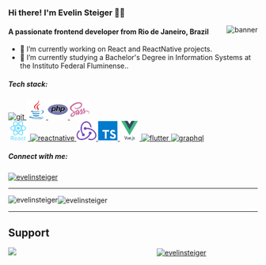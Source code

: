 <!--
**evelinsteiger/evelinsteiger** is a ✨ _special_ ✨ repository because its `README.md` (this file) appears on your GitHub profile.
-->

<h3 align="left">Hi there! I'm Evelin Steiger 👋🏻</h3>
<img align="right" alt="banner" src="https://i.pinimg.com/originals/2d/41/ef/2d41ef4c38646cd6a053d7f12a010453.gif" />
<h4 align="left">A passionate frontend developer from Rio de Janeiro, Brazil</h4>

- 🌱 I’m currently working on React and ReactNative projects.
- 🔭 I’m currently studying a Bachelor's Degree in Information Systems at the Instituto Federal Fluminense..


<h5 align="left">Tech stack:</h5>

<div align="left"> 
  <a href="https://git-scm.com/" target="_blank" rel="noreferrer"> <img src="https://www.vectorlogo.zone/logos/git-scm/git-scm-icon.svg" alt="git" width="40" height="40"/> </a> 
  <a href="https://www.java.com" target="_blank" rel="noreferrer"> <img src="https://raw.githubusercontent.com/devicons/devicon/master/icons/java/java-original.svg" alt="java" width="40" height="40"/> </a>
  <a href="https://www.php.net" target="_blank" rel="noreferrer"> <img src="https://raw.githubusercontent.com/devicons/devicon/master/icons/php/php-original.svg" alt="php" width="40" height="40"/> </a>
  <a href="https://sass-lang.com" target="_blank" rel="noreferrer"> <img src="https://raw.githubusercontent.com/devicons/devicon/master/icons/sass/sass-original.svg" alt="sass" width="40" height="40"/> </a>
</div>

<div align="left">
  <a href="https://reactjs.org/" target="_blank" rel="noreferrer"> <img src="https://raw.githubusercontent.com/devicons/devicon/master/icons/react/react-original-wordmark.svg" alt="react" width="40" height="40"/> </a> 
  <a href="https://reactnative.dev/" target="_blank" rel="noreferrer"> <img src="https://reactnative.dev/img/header_logo.svg" alt="reactnative" width="40" height="40"/> </a> 
  <a href="https://redux.js.org" target="_blank" rel="noreferrer"> <img src="https://raw.githubusercontent.com/devicons/devicon/master/icons/redux/redux-original.svg" alt="redux" width="40" height="40"/>
    <a href="https://www.typescriptlang.org/" target="_blank" rel="noreferrer"> <img src="https://raw.githubusercontent.com/devicons/devicon/master/icons/typescript/typescript-original.svg" alt="typescript" width="40" height="40"/> </a>
  <a href="https://vuejs.org/" target="_blank" rel="noreferrer"> <img src="https://raw.githubusercontent.com/devicons/devicon/master/icons/vuejs/vuejs-original-wordmark.svg" alt="vuejs" width="40" height="40"/> </a> 
  <a href="https://flutter.dev" target="_blank" rel="noreferrer"> <img src="https://www.vectorlogo.zone/logos/flutterio/flutterio-icon.svg" alt="flutter" width="40" height="40"/> </a> 
  <a href="https://graphql.org" target="_blank" rel="noreferrer"> <img src="https://www.vectorlogo.zone/logos/graphql/graphql-icon.svg" alt="graphql" width="40" height="40"/> </a> 
</div>

<div align="center">
<h5 align="left">Connect with me:</h5>
<p align="left">
<a href="https://linkedin.com/in/evelinsteiger" target="blank"><img align="center" src="https://raw.githubusercontent.com/rahuldkjain/github-profile-readme-generator/master/src/images/icons/Social/linked-in-alt.svg" alt="evelinsteiger" height="30" width="40" /></a>
</p>
</div>

---

<div><img align="left" src="https://github-readme-stats.vercel.app/api?username=evelinsteiger&show_icons=true&theme=dracula&hide_border=true&locale=en" alt="evelinsteiger" /><img align="center" src="https://github-readme-stats.vercel.app/api/top-langs?username=evelinsteiger&show_icons=true&theme=dracula&hide_border=true&locale=en&layout=compact" alt="evelinsteiger" /></div>


---

## Support

<div><img align="left" width="300" src="https://i.pinimg.com/736x/bd/e1/1a/bde11aaa50c8a12b1536f0a9aff9b284.jpg"></img><a href="https://ko-fi.com/evelinsteiger"> <img align="center" src="https://cdn.ko-fi.com/cdn/kofi3.png?v=3" height="50" width="210" alt="evelinsteiger" /></a></p><br><br>
